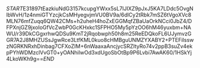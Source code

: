 $START$E31897tEazkiuNdG3157kcupgYWxx5sL7lJIXZ9pJxJ5KA7LDdc5OvgNlbWvH/1z4nmiGTYzcjkCsMHyegvjmVU0BV9a/6dlCy2tRbk7mSZ6tVgoXVc8MLN76mfZuqq6QW42CMs+h2uheH4hoZxEGGMqfZBaUaOrkNCci0JbZ4/DFPXnjGZ9jxoIoGfVcZwbP0GcKHxkc1SFPHO5My5pYzOO6hM46yuxbm+NAWU/r39DkCGgxrhwQDSu9KmT2jRqobwph50h8m25ReEDQkoFL6UJymvzGGR7A2J8MHZUSsJgwRce3LtfKML0kuo8cHMBguUNMZYXABY2+PTEFiIsswzNGRKNRxhDinbag7CFXoZIM+6nWaaxaAncjycSRZItyRo74v2ppB3suZv4ekpPYhWDMzclVvGT0+yOANhilwOd3xdUgoSbOtBp9P6Lvbi7AwAK60/1HSkYj4LkoWKh9g==$END$